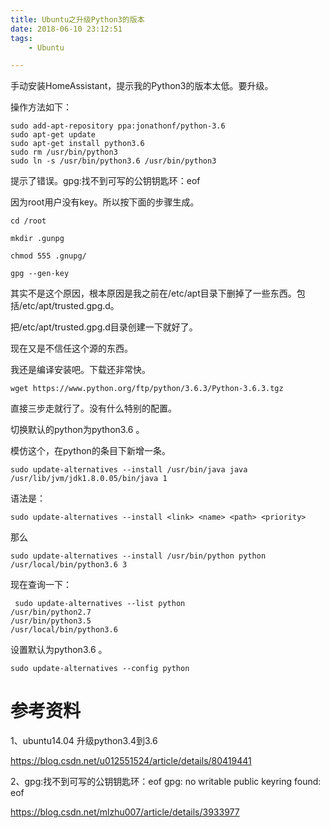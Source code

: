 ```yaml
---
title: Ubuntu之升级Python3的版本
date: 2018-06-10 23:12:51
tags:
	- Ubuntu

---
```




手动安装HomeAssistant，提示我的Python3的版本太低。要升级。



操作方法如下：

```
sudo add-apt-repository ppa:jonathonf/python-3.6
sudo apt-get update
sudo apt-get install python3.6
sudo rm /usr/bin/python3
sudo ln -s /usr/bin/python3.6 /usr/bin/python3
```



提示了错误。gpg:找不到可写的公钥钥匙环：eof

因为root用户没有key。所以按下面的步骤生成。

```
cd /root

mkdir .gunpg

chmod 555 .gnupg/

gpg --gen-key
```

其实不是这个原因，根本原因是我之前在/etc/apt目录下删掉了一些东西。包括/etc/apt/trusted.gpg.d。

把/etc/apt/trusted.gpg.d目录创建一下就好了。



现在又是不信任这个源的东西。

我还是编译安装吧。下载还非常快。

```
wget https://www.python.org/ftp/python/3.6.3/Python-3.6.3.tgz
```

直接三步走就行了。没有什么特别的配置。



切换默认的python为python3.6 。

模仿这个，在python的条目下新增一条。

```
sudo update-alternatives --install /usr/bin/java java /usr/lib/jvm/jdk1.8.0.05/bin/java 1
```

语法是：

```
sudo update-alternatives --install <link> <name> <path> <priority>
```

那么

```
sudo update-alternatives --install /usr/bin/python python /usr/local/bin/python3.6 3 
```

现在查询一下：

```
 sudo update-alternatives --list python
/usr/bin/python2.7
/usr/bin/python3.5
/usr/local/bin/python3.6
```

设置默认为python3.6 。

```
sudo update-alternatives --config python
```



# 参考资料

1、ubuntu14.04 升级python3.4到3.6

https://blog.csdn.net/u012551524/article/details/80419441

2、gpg:找不到可写的公钥钥匙环：eof gpg: no writable public keyring found: eof

https://blog.csdn.net/mlzhu007/article/details/3933977

